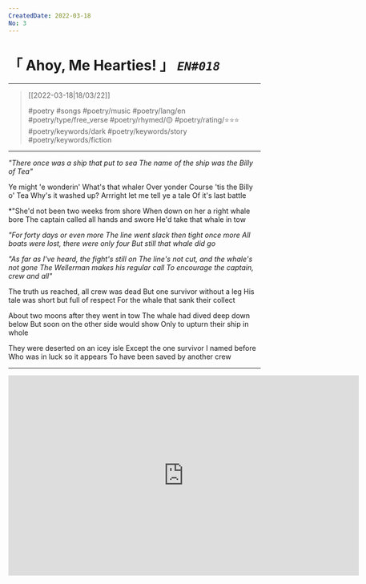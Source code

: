 ```yaml
---
CreatedDate: 2022-03-18
No: 3
---
```

# &#12300; Ahoy, Me Hearties! &#12301; *`EN#018`*

---

> [[2022-03-18|18/03/22]]
> 
> #poetry 
> #songs
> #poetry/music 
> #poetry/lang/en 
> #poetry/type/free_verse 
> #poetry/rhymed/🟡 
> #poetry/rating/⭐⭐⭐ 
> #poetry/keywords/dark #poetry/keywords/story #poetry/keywords/fiction 

---

   *"There once was a ship that put to sea
   The name of the ship was the Billy of Tea"*

Ye might 'e wonderin'
What's that whaler
Over yonder
Course 'tis the Billy o' Tea
Why's it washed up?
Arrright let me tell ye a tale
Of it's last battle

   *"She'd not been two weeks from shore
   When down on her a right whale bore
   The captain called all hands and swore
   He'd take that whale in tow

   *"For forty days or even more
   The line went slack then tight once more
   All boats were lost, there were only four
   But still that whale did go*

   *"As far as I've heard, the fight's still on
   The line's not cut, and the whale's not gone
   The Wellerman makes his regular call
   To encourage the captain, crew and all"*

The truth us reached, all crew was dead
But one survivor without a leg
His tale was short but full of respect
For the whale that sank their collect

About two moons after they went in tow
The whale had dived deep down below
But soon on the other side would show
Only to upturn their ship in whole

They were deserted on an icey isle
Except the one survivor I named before
Who was in luck so it appears
To have been saved by another crew

---

<iframe width="700" height="400" src="https://www.youtube.com/embed/bNQSMTNSnUw?si=5kk8najceqqucoNE" title="YouTube video player" frameborder="0" allow="accelerometer; autoplay; clipboard-write; encrypted-media; gyroscope; picture-in-picture; web-share" referrerpolicy="strict-origin-when-cross-origin" allowfullscreen></iframe>